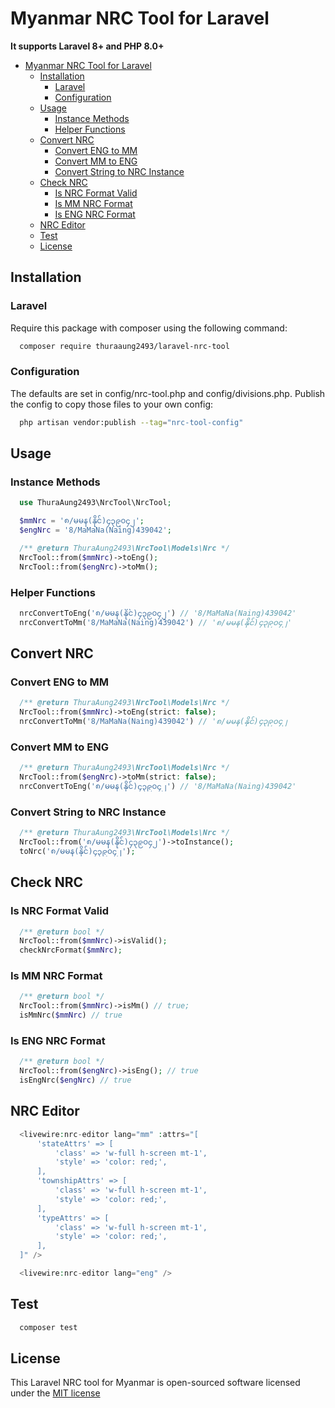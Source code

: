 # Myanmar NRC Tool for Laravel

**It supports Laravel 8+ and PHP 8.0+**

-   [Myanmar NRC Tool for Laravel](#myanmar-nrc-tool-for-laravel)
    -   [Installation](#installation)
        -   [Laravel](#laravel)
        -   [Configuration](#configuration)
    -   [Usage](#usage)
        -   [Instance Methods](#instance-methods)
        -   [Helper Functions](#helper-functions)
    -   [Convert NRC](#convert-nrc)
        -   [Convert ENG to MM](#convert-eng-to-mm)
        -   [Convert MM to ENG](#convert-mm-to-eng)
        -   [Convert String to NRC Instance](#convert-string-to-nrc-instance)
    -   [Check NRC](#check-nrc)
        -   [Is NRC Format Valid](#is-nrc-format-valid)
        -   [Is MM NRC Format](#is-mm-nrc-format)
        -   [Is ENG NRC Format](#is-eng-nrc-format)
    -   [NRC Editor](#nrc-editor)
    -   [Test](#test)
    -   [License](#license)

## Installation

### Laravel

Require this package with composer using the following command:

```bash
  composer require thuraaung2493/laravel-nrc-tool
```

### Configuration

The defaults are set in config/nrc-tool.php and config/divisions.php. Publish the config to copy those files to your own config:

```bash
  php artisan vendor:publish --tag="nrc-tool-config"
```

## Usage

### Instance Methods

```php
  use ThuraAung2493\NrcTool\NrcTool;

  $mmNrc = '၈/မမန(နိုင်)၄၃၉၀၄၂';
  $engNrc = '8/MaMaNa(Naing)439042';

  /** @return ThuraAung2493\NrcTool\Models\Nrc */
  NrcTool::from($mmNrc)->toEng();
  NrcTool::from($engNrc)->toMm();
```

### Helper Functions

```php
  nrcConvertToEng('၈/မမန(နိုင်)၄၃၉၀၄၂') // '8/MaMaNa(Naing)439042'
  nrcConvertToMm('8/MaMaNa(Naing)439042') // '၈/မမန(နိုင်)၄၃၉၀၄၂'
```

## Convert NRC

### Convert ENG to MM

```php
  /** @return ThuraAung2493\NrcTool\Models\Nrc */
  NrcTool::from($mmNrc)->toEng(strict: false);
  nrcConvertToMm('8/MaMaNa(Naing)439042') // '၈/မမန(နိုင်)၄၃၉၀၄၂
```

### Convert MM to ENG

```php
  /** @return ThuraAung2493\NrcTool\Models\Nrc */
  NrcTool::from($engNrc)->toMm(strict: false);
  nrcConvertToEng('၈/မမန(နိုင်)၄၃၉၀၄၂') // '8/MaMaNa(Naing)439042'
```

### Convert String to NRC Instance

```php
  /** @return ThuraAung2493\NrcTool\Models\Nrc */
  NrcTool::from('၈/မမန(နိုင်)၄၃၉၀၄၂')->toInstance();
  toNrc('၈/မမန(နိုင်)၄၃၉၀၄၂');
```

## Check NRC

### Is NRC Format Valid

```php
  /** @return bool */
  NrcTool::from($mmNrc)->isValid();
  checkNrcFormat($mmNrc);
```

### Is MM NRC Format

```php
  /** @return bool */
  NrcTool::from($mmNrc)->isMm() // true;
  isMmNrc($mmNrc) // true
```

### Is ENG NRC Format

```php
  /** @return bool */
  NrcTool::from($engNrc)->isEng(); // true
  isEngNrc($engNrc) // true
```

## NRC Editor

```php
  <livewire:nrc-editor lang="mm" :attrs="[
      'stateAttrs' => [
          'class' => 'w-full h-screen mt-1',
          'style' => 'color: red;',
      ],
      'townshipAttrs' => [
          'class' => 'w-full h-screen mt-1',
          'style' => 'color: red;',
      ],
      'typeAttrs' => [
          'class' => 'w-full h-screen mt-1',
          'style' => 'color: red;',
      ],
  ]" />

  <livewire:nrc-editor lang="eng" />
```

## Test

```bash
  composer test
```

## License

This Laravel NRC tool for Myanmar is open-sourced software licensed under the [MIT license](http://opensource.org/licenses/MIT)

